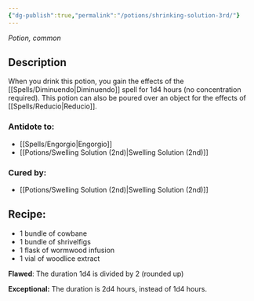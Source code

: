 ```yaml
---
{"dg-publish":true,"permalink":"/potions/shrinking-solution-3rd/"}
---
```


*Potion, common* 

## Description

When you drink this potion, you gain the effects of the [[Spells/Diminuendo\|Diminuendo]] spell for 1d4 hours (no concentration required). This potion can also be poured over an object for the effects of [[Spells/Reducio\|Reducio]].

### Antidote to: 
- [[Spells/Engorgio\|Engorgio]] 
- [[Potions/Swelling Solution (2nd)\|Swelling Solution (2nd)]]

### Cured by:
- [[Potions/Swelling Solution (2nd)\|Swelling Solution (2nd)]]

## Recipe:

- 1 bundle of cowbane
- 1 bundle of shrivelfigs
- 1 flask of wormwood infusion
- 1 vial of woodlice extract

**Flawed**:
The duration 1d4 is divided by 2 (rounded up)

**Exceptional:** 
The duration is 2d4 hours, instead of 1d4 hours.
